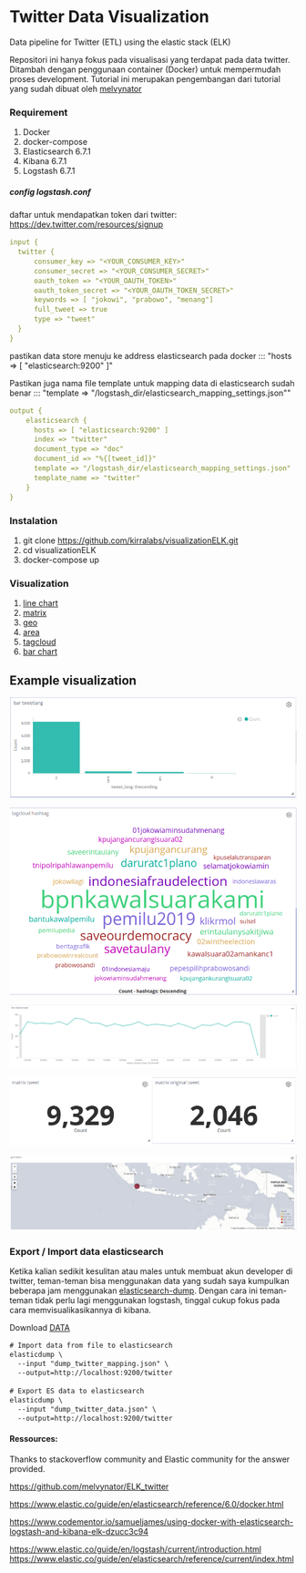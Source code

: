 # Twitter Data Visualization
Data pipeline for Twitter (ETL) using the elastic stack (ELK)

Repositori ini hanya fokus pada visualisasi yang terdapat pada data twitter. Ditambah dengan penggunaan container (Docker) untuk mempermudah proses development. Tutorial ini merupakan pengembangan dari tutorial yang sudah dibuat oleh [melvynator](https://github.com/melvynator/ELK_twitter)


### Requirement
1. Docker
2. docker-compose
1. Elasticsearch 6.7.1
1. Kibana 6.7.1
1. Logstash 6.7.1


##### config logstash.conf
daftar untuk mendapatkan token dari twitter: https://dev.twitter.com/resources/signup


```yaml
input {
  twitter {
      consumer_key => "<YOUR_CONSUMER_KEY>"
      consumer_secret => "<YOUR_CONSUMER_SECRET>"
      oauth_token => "<YOUR_OAUTH_TOKEN>"
      oauth_token_secret => "<YOUR_OAUTH_TOKEN_SECRET>"
      keywords => [ "jokowi", "prabowo", "menang"]
      full_tweet => true
      type => "tweet"
  }
}
```

pastikan data store menuju ke address elasticsearch pada docker ::: "hosts => [ "elasticsearch:9200" ]"

Pastikan juga nama file template untuk mapping data di elasticsearch sudah benar :::  "template => "/logstash_dir/elasticsearch_mapping_settings.json""
```yaml
output {
    elasticsearch {
      hosts => [ "elasticsearch:9200" ]
      index => "twitter"
      document_type => "doc"
      document_id => "%{[tweet_id]}"
      template => "/logstash_dir/elasticsearch_mapping_settings.json"
      template_name => "twitter"
    }
}
```


### Instalation 
1. git clone https://github.com/kirralabs/visualizationELK.git
1. cd visualizationELK
1. docker-compose up


### Visualization
1. [line chart](chart/sample_line.md)
1. [matrix](chart/sample_matrix.md)
1. [geo](chart/sample_geo.md)
1. [area](chart/sample_area.md)
1. [tagcloud](chart/sample_tagcloud.md)
1. [bar chart](chart/sample_bar.md)


## Example visualization
![Bar Chart](images/bar.png)

![Tag Cloud](images/tagcloud.png)

![Line Chart](images/line.png)

![Martrix](images/matrix.png)

![Geo](images/geo.png)





























### Export / Import data elasticsearch
Ketika kalian sedikit kesulitan atau males untuk membuat akun developer di twitter, teman-teman bisa menggunakan data yang sudah saya kumpulkan beberapa jam menggunakan [elasticsearch-dump](https://github.com/taskrabbit/elasticsearch-dump). Dengan cara ini teman-teman tidak perlu lagi menggunakan logstash, tinggal cukup fokus pada cara memvisualikasikannya di kibana.

Download [DATA](https://drive.google.com/file/d/1B9jdQP_cASvzl1AwNZAp1-qKYQ4gRfda/view?usp=sharing)

```commandline
# Import data from file to elasticsearch
elasticdump \
  --input "dump_twitter_mapping.json" \
  --output=http://localhost:9200/twitter

# Export ES data to elasticsearch
elasticdump \
  --input "dump_twitter_data.json" \
  --output=http://localhost:9200/twitter
```


#### Ressources:

Thanks to stackoverflow community and Elastic community for the answer provided.

https://github.com/melvynator/ELK_twitter

https://www.elastic.co/guide/en/elasticsearch/reference/6.0/docker.html

https://www.codementor.io/samueljames/using-docker-with-elasticsearch-logstash-and-kibana-elk-dzucc3c94

https://www.elastic.co/guide/en/logstash/current/introduction.html https://www.elastic.co/guide/en/elasticsearch/reference/current/index.html